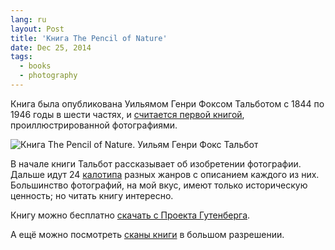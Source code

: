 ```yaml
---
lang: ru
layout: Post
title: 'Книга The Pencil of Nature'
date: Dec 25, 2014
tags:
  - books
  - photography
---
```


Книга была опубликована Уильямом Генри Фоксом Тальботом с 1844 по 1946 годы в шести частях, и [считается первой книгой](http://en.wikipedia.org/wiki/The_Pencil_of_Nature), проиллюстрированной фотографиями.

![Книга The Pencil of Nature. Уильям Генри Фокс Тальбот](http://wow.sapegin.me/1h1i2X1s1D1c/William-Henry-Fox-Talbot-A-View-of-the-Boulevards-at-Paris.jpg)

В начале книги Тальбот рассказывает об изобретении фотографии. Дальше идут 24 [калотипа](http://en.wikipedia.org/wiki/Calotype) разных жанров с описанием каждого из них. Большинство фотографий, на мой вкус, имеют только историческую ценность; но читать книгу интересно.

Книгу можно бесплатно [скачать с Проекта Гутенберга](http://www.gutenberg.org/ebooks/33447).

А ещё можно посмотреть [сканы книги](http://www.metmuseum.org/collection/the-collection-online/search/267022) в большом разрешении.
